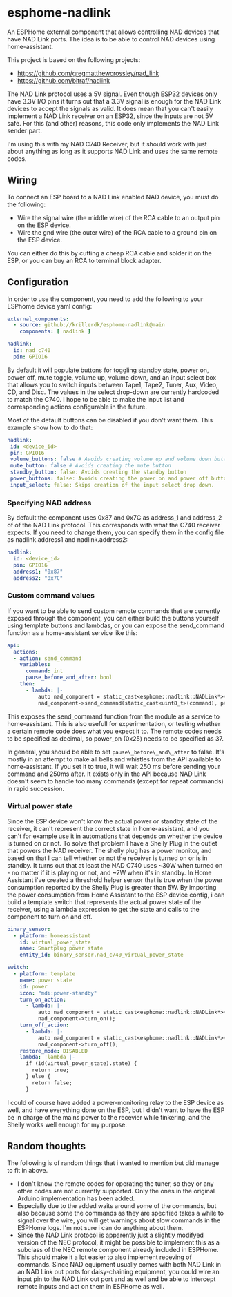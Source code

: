 # esphome-nadlink #
An ESPHome external component that allows controlling NAD devices that have NAD Link ports. 
The idea is to be able to control NAD devices using home-assistant.


This project is based on the following projects:
* https://github.com/gregmatthewcrossley/nad_link
* https://github.com/bitraf/nadlink

The NAD Link protocol uses a 5V signal. Even though ESP32 devices only have 3.3V I/O pins it turns out that a 3.3V signal is enough for the NAD Link devices to accept the signals as valid. It does mean that you can't easily implement a NAD Link receiver on an ESP32, since the inputs are not 5V safe. 
For this (and other) reasons, this code only implements the NAD Link sender part. 

I'm using this with my NAD C740 Receiver, but it should work with just about anything as long as it supports NAD Link and uses the same remote codes.

## Wiring ##
To connect an ESP board to a NAD Link enabled NAD device, you must do the following:

* Wire the signal wire (the middle wire) of the RCA cable to an output pin on the ESP device.
* Wire the gnd wire (the outer wire) of the RCA cable to a ground pin on the ESP device.

You can either do this by cutting a cheap RCA cable and solder it on the ESP, or you can buy an RCA to terminal block adapter.

## Configuration ##

In order to use the component, you need to add the following to your ESPhome device yaml config:
```yaml
external_components:
  - source: github://krillerdk/esphome-nadlink@main
    components: [ nadlink ]

nadlink:
  id: nad_c740
  pin: GPIO16
```

By default it will populate buttons for toggling standby state, power on, power off, mute toggle, volume up, volume down, and an input select box that allows you to switch inputs between Tape1, Tape2, Tuner, Aux, Video, CD, and Disc. The values in the select drop-down are currently hardcoded to match the C740. I hope to be able to make the input list and corresponding actions configurable in the future. 

Most of the default buttons can be disabled if you don't want them. This example show how to do that:

```yaml
nadlink:
 id: <device_id>
 pin: GPIO16
 volume_buttons: false # Avoids creating volume up and volume down buttons
 mute_button: false # Avoids creating the mute button
 standby_button: false: Avoids creating the standby button
 power_buttons: false: Avoids creating the power on and power off buttons.
 input_select: false: Skips creation of the input select drop down.
```

### Specifying NAD address ###

By default the component uses 0x87 and 0x7C as address_1 and address_2 of of the NAD Link protocol. This corresponds with what the C740 receiver expects. If you need to change them, you can specify them in the config file as nadlink.address1 and nadlink.address2:

```yaml
nadlink:
  id: <device_id>
  pin: GPIO16
  address1: "0x87"
  address2: "0x7C"
```

### Custom command values ###

If you want to be able to send custom remote commands that are currently exposed through the component, you can either build the buttons yourself using template buttons and lambdas, or you can expose the send_command function as a home-assistant service like this:
```yaml
api:
  actions:
  - action: send_command
    variables:
      command: int
      pause_before_and_after: bool
    then:
      - lambda: |-
          auto nad_component = static_cast<esphome::nadlink::NADLink*>(id(nad_c740));
          nad_component->send_command(static_cast<uint8_t>(command), pause_before_and_after);
```
This exposes the send_command function from the module as a service to home-assistant. This is also usefull for experimentation, or testing whether a certain remote code does what you expect it to. The remote codes needs to be specified as decimal, so power_on (0x25) needs to be specified as 37.

In general, you should be able to set `pause\_before\_and\_after` to false. It's mostly in an attempt to make all bells and whistles from the API available to home-assistant. If you set it to true, it will wait 250 ms before sending your command and 250ms after. It exists only in the API because NAD Link doesn't seem to handle too many commands (except for repeat commands) in rapid succession. 


### Virtual power state ###
Since the ESP device won't know the actual power or standby state of the receiver, it can't represent the correct state in home-assistant, and you can't for example use it in automations that depends on whether the device is turned on or not. To solve that problem I have a Shelly Plug in the outlet that powers the NAD receiver. The shelly plug has a power monitor, and based on that I can tell whether or not the receiver is turned on or is in standby. It turns out that at least the NAD C740 uses ~30W when turned on - no matter if it is playing or not, and ~2W when it's in standby. 
In Home Assistant i've created a threshold helper sensor that is true when the power consumption reported by the Shelly Plug is greater than 5W.
By importing the power consumption from Home Assistant to the ESP device config, i can build a template switch that represents the actual power state of the receiver, using a lambda expression to get the state and calls to the component to turn on and off. 

```yaml
binary_sensor:
  - platform: homeassistant
    id: virtual_power_state
    name: Smartplug power state
    entity_id: binary_sensor.nad_c740_virtual_power_state

switch:
  - platform: template
    name: power state
    id: power
    icon: "mdi:power-standby"
    turn_on_action:
      - lambda: |-
          auto nad_component = static_cast<esphome::nadlink::NADLink*>(id(nad_c740));
          nad_component->turn_on();
    turn_off_action:
      - lambda: |-
          auto nad_component = static_cast<esphome::nadlink::NADLink*>(id(nad_c740));
          nad_component->turn_off();
    restore_mode: DISABLED
    lambda: !lambda |-
      if (id(virtual_power_state).state) {
        return true;
      } else {
        return false;
      }

```    
I could of course have added a power-monitoring relay to the ESP device as well, and have everything done on the ESP, but I didn't want to have the ESP be in charge of the mains power to the recevier while tinkering, and the Shelly works well enough for my purpose. 

## Random thoughts ##

The following is of random things that i wanted to mention but did manage to fit in above.

* I don't know the remote codes for operating the tuner, so they or any other codes are not currently supported. Only the ones in the original Arduino implementation has been added.
* Especially due to the added waits around some of the commands, but also because some the commands as they are specified takes a while to signal over the wire, you will get warnings about slow commands in the ESPHome logs. I'm not sure i can do anything about them.
* Since the NAD Link protocol is apparently just a slightly modifyed version of the NEC protocol, it might be possible to implement this as a subclass of the NEC remote component already included in ESPHome. This should make it a lot easier to also implement receving of commands. Since NAD equipment usually comes with both NAD Link in an NAD Link out ports for daisy-chaining equipment, you could wire an input pin to the NAD Link out port and as well and be able to intercept remote inputs and act on them in ESPHome as well.
